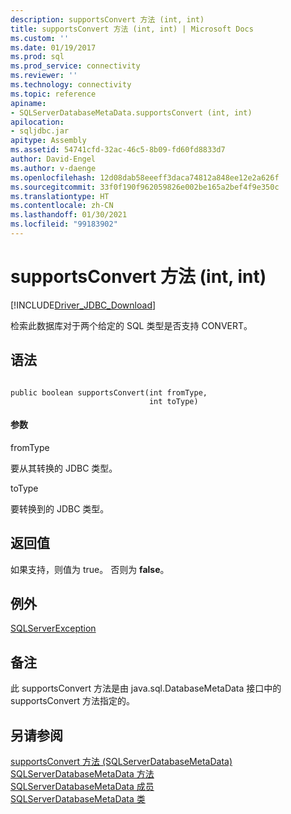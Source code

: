 ```yaml
---
description: supportsConvert 方法 (int, int)
title: supportsConvert 方法 (int, int) | Microsoft Docs
ms.custom: ''
ms.date: 01/19/2017
ms.prod: sql
ms.prod_service: connectivity
ms.reviewer: ''
ms.technology: connectivity
ms.topic: reference
apiname:
- SQLServerDatabaseMetaData.supportsConvert (int, int)
apilocation:
- sqljdbc.jar
apitype: Assembly
ms.assetid: 54741cfd-32ac-46c5-8b09-fd60fd8833d7
author: David-Engel
ms.author: v-daenge
ms.openlocfilehash: 12d08dab58eeeff3daca74812a848ee12e2a626f
ms.sourcegitcommit: 33f0f190f962059826e002be165a2bef4f9e350c
ms.translationtype: HT
ms.contentlocale: zh-CN
ms.lasthandoff: 01/30/2021
ms.locfileid: "99183902"
---
```

# <a name="supportsconvert-method-int-int"></a>supportsConvert 方法 (int, int)
[!INCLUDE[Driver_JDBC_Download](../../../includes/driver_jdbc_download.md)]

  检索此数据库对于两个给定的 SQL 类型是否支持 CONVERT。  
  
## <a name="syntax"></a>语法  
  
```  
  
public boolean supportsConvert(int fromType,  
                               int toType)  
```  
  
#### <a name="parameters"></a>参数  
 fromType  
  
 要从其转换的 JDBC 类型。  
  
 toType  
  
 要转换到的 JDBC 类型。  
  
## <a name="return-value"></a>返回值  
 如果支持，则值为 true。 否则为 **false**。  
  
## <a name="exceptions"></a>例外  
 [SQLServerException](../../../connect/jdbc/reference/sqlserverexception-class.md)  
  
## <a name="remarks"></a>备注  
 此 supportsConvert 方法是由 java.sql.DatabaseMetaData 接口中的 supportsConvert 方法指定的。  
  
## <a name="see-also"></a>另请参阅  
 [supportsConvert 方法 (SQLServerDatabaseMetaData)](../../../connect/jdbc/reference/supportsconvert-method-sqlserverdatabasemetadata.md)   
 [SQLServerDatabaseMetaData 方法](../../../connect/jdbc/reference/sqlserverdatabasemetadata-methods.md)   
 [SQLServerDatabaseMetaData 成员](../../../connect/jdbc/reference/sqlserverdatabasemetadata-members.md)   
 [SQLServerDatabaseMetaData 类](../../../connect/jdbc/reference/sqlserverdatabasemetadata-class.md)  
  
  

